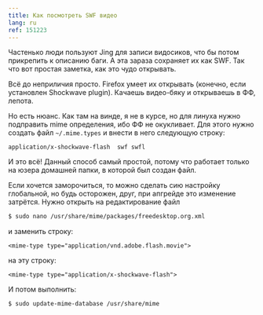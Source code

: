 ```yaml
---
title: Как посмотреть SWF видео
lang: ru
ref: 151223
---
```


Частенько люди пользуют Jing для записи видосиков, что бы потом прикрепить к описанию баги. А эта зараза сохраняет их как SWF. Так что вот простая заметка, как это чудо открывать.

Всё до неприличия просто. Firefox умеет их открывать (конечно, если установлен Shockwave plugin). Качаешь видео-бяку и открываешь в ФФ, лепота.

Но есть нюанс. Как там на винде, я не в курсе, но для линуха нужно подправить mime определения, ибо ФФ не окукливает. Для этого нужно создать файл `~/.mime.types` и внести в него следующую строку:

```text
application/x-shockwave-flash  swf swfl
```

И это всё! Данный способ самый простой, потому что работает только на юзера домашней папки, в которой был создан файл.

Если хочется заморочиться, то можно сделать сию настройку глобальной, но будь осторожен, друг, при апгрейде это изменение затрётся. Нужно открыть на редактирование файл

```bash
$ sudo nano /usr/share/mime/packages/freedesktop.org.xml
```

и заменить строку:

```text
<mime-type type="application/vnd.adobe.flash.movie">
```

на эту строку:

```text
<mime-type type="application/x-shockwave-flash">
```

И потом выполнить:

```bash
$ sudo update-mime-database /usr/share/mime
```
